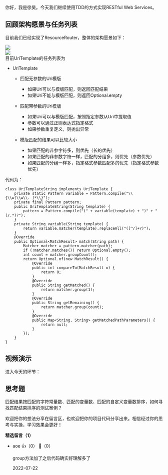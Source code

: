 你好，我是徐昊。今天我们继续使用TDD的方式实现RESTful Web Services。

## 回顾架构愿景与任务列表

目前我们已经实现了ResourceRouter，整体的架构愿景如下：

![](https://static001.geekbang.org/resource/image/59/24/59ee2d534a4ae87623a736157e848924.jpg?wh=2284x1285)  
![](https://static001.geekbang.org/resource/image/2e/a4/2ef7e84ba450b36d1df67cfce9e61da4.jpg?wh=2284x1285)  
目前UriTemplate的任务列表为

- UriTemplate
  
  - 匹配无参数的Uri模版
    
    - 如果Uri可以与模版匹配，则返回匹配结果
    - 如果Uri不能与模版匹配，则返回Optional.empty
  - 匹配带参数的Uri模版
    
    - 如果Uri可以与模版匹配，按照指定参数从Uri中提取值
    - 参数可以通过正则表达式指定格式
    - 如果参数重复定义，则抛出异常
  - 模版匹配的结果可以比较大小
    
    - 如果匹配的非参字符多，则优先（长的优先）
    - 如果匹配的非参数字符一样，匹配的分组多，则优先（参数优先）
    - 如果匹配的分组一样多，指定格式参数匹配多的优先（指定格式参数优先）

代码为：

```
class UriTemplateString implements UriTemplate {
    private static Pattern variable = Pattern.compile("\\{\\w[\\w\\.-]*\\}");
    private final Pattern pattern;
    public UriTemplateString(String template) {
        pattern = Pattern.compile("(" + variable(template) + ")" + "(/.*)?");
    }
    private String variable(String template) {
        return variable.matcher(template).replaceAll("([^/]+?)");
    }
    @Override
    public Optional<MatchResult> match(String path) {
        Matcher matcher = pattern.matcher(path);
        if (!matcher.matches()) return Optional.empty();
        int count = matcher.groupCount();
        return Optional.of(new MatchResult() {
            @Override
            public int compareTo(MatchResult o) {
                return 0;
            }
            @Override
            public String getMatched() {
                return matcher.group(1);
            }
            @Override
            public String getRemaining() {
                return matcher.group(count);
            }
            @Override
            public Map<String, String> getMatchedPathParameters() {
                return null;
            }
        });
    }
}
```

## 视频演示

进入今天的环节：

## 思考题

匹配结果按匹配的字符常量数、匹配的变量数、匹配的自定义变量数排序，如何寻找匹配结果排序的测试案例？

欢迎把你的想法分享在留言区，也欢迎把你的项目代码分享出来。相信经过你的思考与实操，学习效果会更好！
<div><strong>精选留言（1）</strong></div><ul>
<li><span>aoe</span> 👍（0） 💬（0）<p>group方法加了之后代码确实好理解多了</p>2022-07-22</li><br/>
</ul>